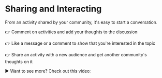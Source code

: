 # Sharing and Interacting

From an activity shared by your community, it's easy to start a conversation.



👉 Comment on activities and add your thoughts to the discussion&#x20;

👉 Like a message or a comment to show that you're interested in the topic&#x20;

👉 Share an activity with a new audience and get another community's thoughts on it



▶ Want to see more? Check out this video:
